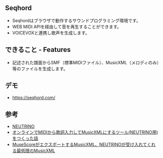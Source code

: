 ## Seqhord
- Seqhordはブラウザで動作するサウンドプログラミング環境です。
- WEB MIDI APIを経由して音を再生することができます。
- VOICEVOXと連携し歌声を生成します。

## できること - Features
- 記述された譜面からSMF（標準MIDIファイル）、MusicXML（メロディのみ）等のファイルを生成します。

## デモ
- https://seqhord.com/

## 参考
- [NEUTRINO](https://studio-neutrino.com/)
- [オンラインでMIDIから歌詞入力してMusicXMLにするツール(NEUTRINO用)をつくった話](https://note.com/romot/n/nf3a7346bfa02)
- [MuseScoreがエクスポートするMusicXML、NEUTRINOが受け入れてくれる最低限のMusicXML](https://neutrino.tnantoka.com/entry/2020/03/05/230611)
